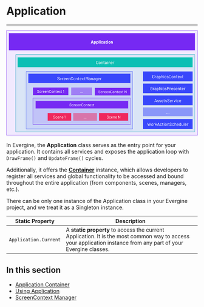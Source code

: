 # Application

---

![Application Overview](images/evergine_overall.png)

In Evergine, the **Application** class serves as the entry point for your application. It contains all services and exposes the application loop with `DrawFrame()` and `UpdateFrame()` cycles.

Additionally, it offers the [**Container**](container.md) instance, which allows developers to register all services and global functionality to be accessed and bound throughout the entire application (from components, scenes, managers, etc.).

There can be only one instance of the Application class in your Evergine project, and we treat it as a Singleton instance.

| Static Property | Description |
| --- | --- |
| `Application.Current` | A **static property** to access the current Application. It is the most common way to access your application instance from any part of your Evergine classes. |

## In this section
* [Application Container](container.md)
* [Using Application](using_application.md)
* [ScreenContext Manager](screen_context_manager.md)